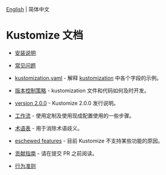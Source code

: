 [English](../README.md) | 简体中文
# Kustomize 文档

 * [安装说明](../INSTALL.md)

 * [常见问题](../FAQ.md)

 * [kustomization.yaml](../kustomization.yaml) - 解释
   [kustomization](../glossary.md#kustomization)
   中各个字段的示例。

 * [版本控制策略](../versioningPolicy.md) - kustomization 文件和代码如何及时开发。 

 * [version 2.0.0](../version2.0.0.md) - Kustomize 2.0.0 发行说明。

 * [工作流](../workflows.md) - 使用定制及使用现成配置使用的一些步骤。

 * [术语表](../glossary.md) - 用于消除术语歧义。

 * [eschewed features](../eschewedFeatures.md) - 目前 Kustomize 不支持某些功能的原因。

 * [贡献指南](../../CONTRIBUTING.md) - 请在提交 PR 之前阅读。

 * [行为准则](../../code-of-conduct.md)
